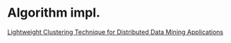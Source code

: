 # Algorithm impl.

[Lightweight Clustering Technique for Distributed Data Mining Applications](https://link.springer.com/chapter/10.1007/978-3-540-73435-2_10)
